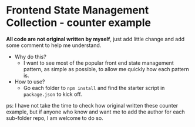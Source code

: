 # Frontend State Management Collection - counter example

**All code are not original written by myself**, just add little change and add some comment to help me understand.

- Why do this?
  - I want to see most of the popular front end state management pattern, as simple as possible, to allow me quickly how each pattern is.
- How to use?
  - Go each folder to `npm install` and find the starter script in `package.json` to kick off.

ps:
I have not take the time to check how original written these counter example, but if anyone who know and want me to add the author for each sub-folder repo, I am welcome to do so.
